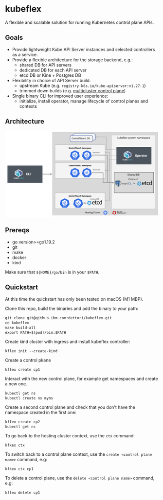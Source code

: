 # kubeflex

A flexible and scalable solution for running Kubernetes control plane APIs.

## Goals

- Provide lightweight Kube API Server instances and selected controllers as a service.
- Provide a flexible architecture for the storage backend, e.g.:
    - shared DB for API servers
    - dedicated DB for each API server
    - etcd DB or Kine + Postgres DB
- Flexibility in choice of API Server build:
    - upstream Kube (e.g. `registry.k8s.io/kube-apiserver:v1.27.1`)    
    - trimmed down builds (e.g. [multicluster control plane](https://github.com/open-cluster-management-io/multicluster-controlplane))
- Single binary CLI for improved user experience:
    - initialize, install operator, manage lifecycle of control planes and contexts

## Architecture

![image info](./docs/images/kubeflex-arch.png)

## Prereqs

- go version>=go1.19.2 
- git
- make
- docker
- kind

Make sure that `${HOME}/go/bin` is in your `$PATH`.

## Quickstart
At this time the quickstart has only been tested on macOS (M1 MBP).

Clone this repo, build the binaries and add the binary to your path:

```shell
git clone git@github.ibm.com:dettori/kubeflex.git
cd kubeflex
make build-all
export PATH=$(pwd)/bin:$PATH
```

Create kind cluster with ingress and install kubeflex controller:

```shell
kflex init --create-kind
```

Create a control pkane

```shell 
kflex create cp1
```

Interact with the new control plane, for example get namespaces and create a new one.

```shell
kubectl get ns
kubectl create ns myns
```

Create a second control plane and check that you don't have the namespace created in the
first one:

```shell
kflex create cp2
kubectl get ns
```

To go back to the hosting cluster context, use the `ctx` command:

```shell
kfkex ctx
```

To switch back to a control plane context, use the 
`create <control plane name>` command, e.g:

```shell
kfkex ctx cp1
```

To delete a control plane, use the `delete <control plane name>` command, e.g:

```shell
kflex delete cp1
```
